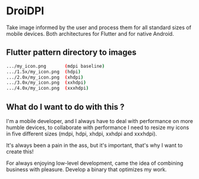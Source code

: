 # DroiDPI

Take image informed by the user and process them for all standard sizes of mobile devices. Both architectures for Flutter and for native Android.

## Flutter pattern directory to images

```bash
.../my_icon.png       (mdpi baseline)
.../1.5x/my_icon.png  (hdpi)
.../2.0x/my_icon.png  (xhdpi)
.../3.0x/my_icon.png  (xxhdpi)
.../4.0x/my_icon.png  (xxxhdpi)
```

## What do I want to do with this ?

I'm a mobile developer, and I always have to deal with performance on more humble devices, to collaborate with performance I need to resize my icons in five different sizes (mdpi, hdpi, xhdpi, xxhdpi and xxxhdpi).

It's always been a pain in the ass, but it's important, that's why I want to create this!

For always enjoying low-level development, came the idea of combining business with pleasure. Develop a binary that optimizes my work.